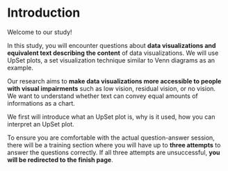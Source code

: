 # Introduction

Welcome to our study!

In this study, you will encounter questions about **data visualizations and equivalent text describing the content** of data visualizations. We will use UpSet plots, a set visualization technique similar to Venn diagrams as an example. 



Our research aims to **make data visualizations more accessible to people with visual impairments** such as low vision, residual vision, or no vision.  We want to understand whether text can convey equal amounts of informations as a chart. 

We first will introduce what an UpSet plot is, why is it used, how you can interpret an UpSet plot.

To ensure you are comfortable with the actual question-answer session, there will be a training section where you will have up to **three attempts** to answer the questions correctly. If all three attempts are unsuccessful, **you will be redirected to the finish page**.